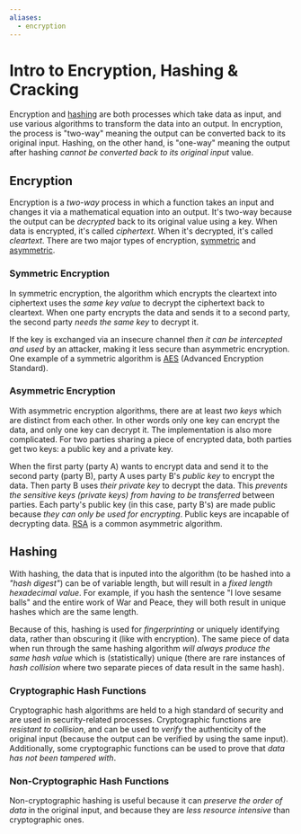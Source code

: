```yaml
---
aliases:
  - encryption
---
```

# Intro to Encryption, Hashing & Cracking
Encryption and [hashing](../../computers/concepts/cryptography/hashing.md) are both processes which take data as input, and use various algorithms to transform the data into an output. In encryption, the process is "two-way" meaning the output can be converted back to its original input. Hashing, on the other hand, is "one-way" meaning the output after hashing *cannot be converted back to its original input* value.
## Encryption
Encryption is a *two-way* process in which a function takes an input and changes it via a mathematical equation into an output. It's two-way because the output can be *decrypted* back to its original value using a key. When data is encrypted, it's called *ciphertext*. When it's decrypted, it's called *cleartext*. There are two major types of encryption, [symmetric](../../computers/concepts/cryptography/symmetric-encryption.md) and [asymmetric](../../computers/concepts/cryptography/asymmetric-encryption.md). 
### Symmetric Encryption
In symmetric encryption, the algorithm which encrypts the cleartext into ciphertext uses the *same key value* to decrypt the ciphertext back to cleartext. When one party encrypts the data and sends it to a second party, the second party *needs the same key* to decrypt it.

If the key is exchanged via an insecure channel *then it can be intercepted and used* by an attacker, making it less secure than asymmetric encryption. One example of a symmetric algorithm is [AES](../../computers/concepts/cryptography/AES.md) (Advanced Encryption Standard). 
### Asymmetric Encryption
With asymmetric encryption algorithms, there are at least *two keys* which are distinct from each other. In other words only one key can encrypt the data, and only one key can decrypt it. The implementation is also more complicated. For two parties sharing a piece of encrypted data, both parties get two keys: a public key and a private key.

When the first party (party A) wants to encrypt data and send it to the second party (party B), party A uses party B's *public key* to encrypt the data. Then party B uses *their private key* to decrypt the data. This *prevents the sensitive keys (private keys) from having to be transferred* between parties. Each party's public key (in this case, party B's) are made public because *they can only be used for encrypting*. Public keys are incapable of decrypting data. [RSA](../../computers/concepts/cryptography/RSA.md) is a common asymmetric algorithm. 
## Hashing
With hashing, the data that is inputed into the algorithm (to be hashed into a *"hash digest"*) can be of variable length, but will result in a *fixed length hexadecimal value*. For example, if you hash the sentence "I love sesame balls" and the entire work of War and Peace, they will both result in unique hashes which are the same length. 

Because of this, hashing is used for *fingerprinting* or uniquely identifying data, rather than obscuring it (like with encryption). The same piece of data when run through the same hashing algorithm *will always produce the same hash value* which is (statistically) unique (there are rare instances of *hash collision* where two separate pieces of data result in the same hash). 
### Cryptographic Hash Functions
Cryptographic hash algorithms are held to a high standard of security and are used in security-related processes. Cryptographic functions are *resistant to collision*, and can be used to *verify* the authenticity of the original input (because the output can be verified by using the same input). Additionally, some cryptographic functions can be used to prove that *data has not been tampered with*.
### Non-Cryptographic Hash Functions
Non-cryptographic hashing is useful because it can *preserve the order of data* in the original input, and because they are *less resource intensive* than cryptographic ones.
